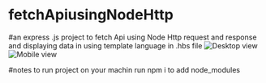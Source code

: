 # fetchApiusingNodeHttp

#an express .js project to fetch Api using Node Http request and response  and displaying data in using template language in .hbs file
![Desktop view](https://github.com/yasmin203/fetchApiusingNodeHttp/blob/expressfolder/desktop.jpg?raw=true)
![Mobile view](https://github.com/yasmin203/fetchApiusingNodeHttp/blob/expressfolder/mobile.jpg?raw=true)

#notes
to run project on your machin 
run npm i  to add node_modules
